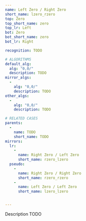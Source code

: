 ```yaml
---
name: Left Zero / Right Zero
short_name: lzero_rzero
top: Zero
top_short_name: zero
top_lr: Left
bot: Zero
bot_short_name: zero
bot_lr: Right

recognition: TODO

# ALGORITHMS
default_alg:
  alg: "0,0/"
  description: TODO
mirror_algs:
  -
    alg: "0,0/"
    description: TODO
other_algs:
  -
    alg: "0,0/"
    description: TODO

# RELATED CASES
parents:
  -
    name: TODO
    short_name: TODO
mirrors:
  lr:
    -
      name: Right Zero / Left Zero
      short_name: rzero_lzero
  pseudo:
    -
      name: Right Zero / Right Zero
      short_name: rzero_rzero
    -
      name: Left Zero / Left Zero
      short_name: lzero_lzero


---
```


Description TODO

